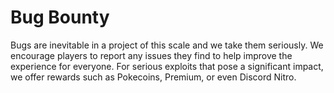 # Bug Bounty
Bugs are inevitable in a project of this scale and we take them seriously. We encourage players to report any issues they find to help improve the experience for everyone. For serious exploits that pose a significant impact, we offer rewards such as Pokecoins, Premium, or even Discord Nitro. 